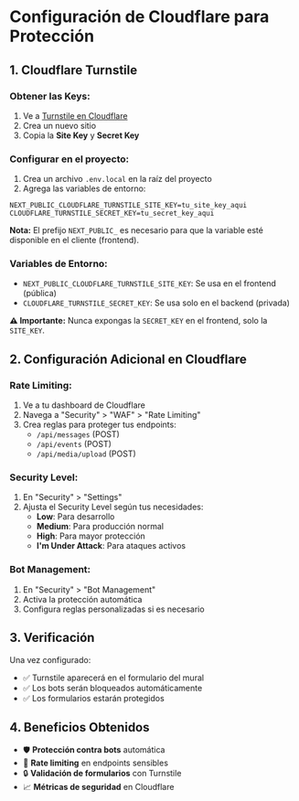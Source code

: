 # Configuración de Cloudflare para Protección

## 1. Cloudflare Turnstile

### Obtener las Keys:
1. Ve a [Turnstile en Cloudflare](https://dash.cloudflare.com/?to=/:account/turnstile)
2. Crea un nuevo sitio
3. Copia la **Site Key** y **Secret Key**

### Configurar en el proyecto:
1. Crea un archivo `.env.local` en la raíz del proyecto
2. Agrega las variables de entorno:
```env
NEXT_PUBLIC_CLOUDFLARE_TURNSTILE_SITE_KEY=tu_site_key_aqui
CLOUDFLARE_TURNSTILE_SECRET_KEY=tu_secret_key_aqui
```

**Nota:** El prefijo `NEXT_PUBLIC_` es necesario para que la variable esté disponible en el cliente (frontend).

### Variables de Entorno:
- `NEXT_PUBLIC_CLOUDFLARE_TURNSTILE_SITE_KEY`: Se usa en el frontend (pública)
- `CLOUDFLARE_TURNSTILE_SECRET_KEY`: Se usa solo en el backend (privada)

**⚠️ Importante:** Nunca expongas la `SECRET_KEY` en el frontend, solo la `SITE_KEY`.

## 2. Configuración Adicional en Cloudflare

### Rate Limiting:
1. Ve a tu dashboard de Cloudflare
2. Navega a "Security" > "WAF" > "Rate Limiting"
3. Crea reglas para proteger tus endpoints:
   - `/api/messages` (POST)
   - `/api/events` (POST)
   - `/api/media/upload` (POST)

### Security Level:
1. En "Security" > "Settings"
2. Ajusta el Security Level según tus necesidades:
   - **Low**: Para desarrollo
   - **Medium**: Para producción normal
   - **High**: Para mayor protección
   - **I'm Under Attack**: Para ataques activos

### Bot Management:
1. En "Security" > "Bot Management"
2. Activa la protección automática
3. Configura reglas personalizadas si es necesario

## 3. Verificación

Una vez configurado:
- ✅ Turnstile aparecerá en el formulario del mural
- ✅ Los bots serán bloqueados automáticamente
- ✅ Los formularios estarán protegidos

## 4. Beneficios Obtenidos

- 🛡️ **Protección contra bots** automática
- 🚫 **Rate limiting** en endpoints sensibles
- 🔒 **Validación de formularios** con Turnstile
- 📈 **Métricas de seguridad** en Cloudflare 